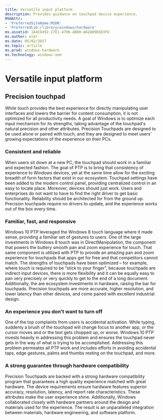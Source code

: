 ```yaml
---
title: Versatile input platform
description: Provides guidance on touchpad device experience.
MSHAttr:
- 'PreferredSiteName:MSDN'
- 'PreferredLib:/library/windows/hardware'
ms.assetid: 1A4CD492-17E1-4706-AB80-A62A09E683FD
ms.author: elkr
ms.date: 05/02/2017
ms.topic: article
ms.prod: windows-hardware
ms.technology: windows-oem
---
```


# Versatile input platform


## Precision touchpad


While touch provides the best experience for directly manipulating user interfaces and lowers the barrier for content consumption, it is not optimized for all productivity needs. A goal of Windows is to optimize each input mechanism for its strengths, taking advantage of the touchpad's natural precision and other attributes. Precision Touchpads are designed to be used alone or paired with touch, and they are designed to meet users’ growing expectations of the experience on their PCs.

### Consistent and reliable

When users sit down at a new PC, the touchpad should work in a familiar and expected fashion. The goal of PTP is to bring that consistency of experience to Windows devices, yet at the same time allow for the exciting breadth of form factors that exist in our ecosystem. Touchpad settings have been added to the modern control panel, providing centralized control in an easy to locate place. Moreover, devices should just work. Users and enterprises do not want to have to find the right driver to get basic functionality. Reliability should be architected for from the ground up. Precision touchpads require no drivers to update, and the experience works out of the box every time.

### Familiar, fast, and responsive

Windows 10 PTP leveraged the Windows 8 touch language where it made sense, providing a familiar set of gestures to users. One of the large investments in Windows 8 touch was in DirectManipulation, the component that powers the buttery smooth pan and zoom experience for touch. That same component is utilized with PTP to provide an amazing pan and zoom experience for touchpads that apps get for free and that competitors cannot match. The strengths of touchpads have been optimized – for example, where touch is required to be “stick to your finger”, because touchpads are indirect input devices, there is more flexibility and it can be equally easy to pan very precisely or very quickly to get to the end of a long document. Additionally, the are ecosystem investments in hardware, raising the bar for touchpads. Precision touchpads are more accurate, higher resolution, and lower latency than other devices, and come paired with excellent industrial design.

### <a href="" id="an-experience-you-don-t-want-to-turn-off"></a>An experience you don’t want to turn off

One of the top complaints from users is accidental activation. While typing, suddenly a brush of the touchpad will change focus to another app, or the cursor moves and or the text gets chopped up, or worse. Windows 10 PTP invests heavily in addressing this problem and ensures the touchpad never gets in the way of what is trying to be accomplished. Addressing this problem permeates all PTP work and includes efforts in avoiding accidental taps, edge gestures, palms and thumbs resting on the touchpad, and more.

### A strong guarantee through hardware compatibility

Precision Touchpads are backed with a strong hardware compatibility program that guarantees a high quality experience matched with great hardware. The device requirements ensure hardware features superior accuracy, resolution, latency, and report rate characteristics. These attributes make the user experience shine. Additionally, Windows collaborated closely with hardware partners around the design and materials used for the experience. The result is an unparalleled integration between materials, hardware engineering, and software platform.

 

 






